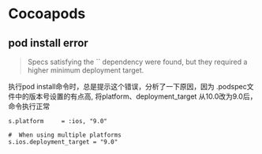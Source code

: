 # Cocoapods

## pod install error

> Specs satisfying the `` dependency were found, but they required a higher minimum deployment target.

执行pod install命令时，总是提示这个错误，分析了一下原因，因为 .podspec文件中的版本号设置的有点高, 将platform、deployment_target 从10.0改为9.0后，命令执行正常

```
s.platform     = :ios, "9.0"

#  When using multiple platforms
s.ios.deployment_target = "9.0"
```